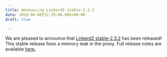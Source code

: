 ```yaml
---
title: Announcing Linkerd2 stable-2.3.2
date: 2019-06-06T22:29:04.000+00:00
draft: true

---
```

We are pleased to announce that
[Linkerd2 stable-2.3.2](https://github.com/linkerd/linkerd2/releases/tag/stable-2.3.2)
has been released! This stable release fixes a memory leak in the proxy. Full
release notes are available [here.](https://lists.cncf.io/g/cncf-linkerd-dev/message/129)
